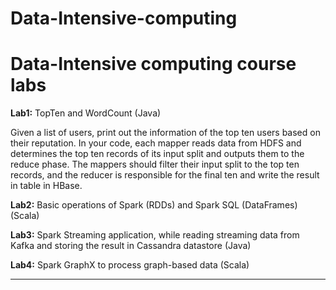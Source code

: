 # Data-Intensive-computing

Data-Intensive computing course labs
===================

**Lab1:** TopTen and WordCount (Java)

Given a list of users, print out the information of the top ten users based on their reputation. In your code, each mapper reads data from HDFS and determines the top ten records of its input split and outputs them to the reduce phase. The mappers should filter their input split to the top ten records, and the reducer is responsible for the final ten and write the result in table in HBase.

**Lab2:** Basic operations of Spark (RDDs) and Spark SQL (DataFrames) (Scala)

**Lab3:** Spark Streaming application, while reading streaming data from Kafka and storing the result in Cassandra datastore (Java)

**Lab4:** Spark GraphX to process graph-based data (Scala)


--------------